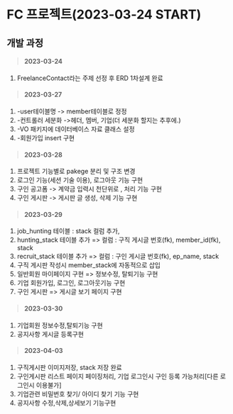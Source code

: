 # FC 프로젝트(2023-03-24 START)


## 개발 과정
> #### 2023-03-24 
1. FreelanceContact라는 주제 선정 후 ERD 1차설계 완료

> #### 2023-03-27  
1. -user테이블명 -> member테이블로 정정 
2. -컨트롤러 세분화 ->헤더, 멤버, 기업(더 세분화 할지는 추후에.)
3. -VO 패키지에 데이터베이스 자료 클래스 설정
4. -회원가입 insert 구현

> #### 2023-03-28
1. 프로젝트 기능별로 pakege 분리 및 구조 변경
2. 로그인 기능(세션 기술 이용), 로그아웃 기능 구현
3. 구인 공고폼 -> 계약금 입력시 천단위로 , 처리 기능 구현
4. 구인 게시판 -> 게시판 글 생성, 삭제 기능 구현

> #### 2023-03-29
1. job_hunting 테이블 : stack 컬럼 추가,
2. hunting_stack 테이블 추가 => 컬럼 : 구직 게시글 번호(fk), member_id(fk), stack
3. recruit_stack 테이블 추가 => 컬럼 : 구인 게시글 번호(fk), ep_name, stack
4. 구직 게시판 작성시 member_stack에 자동적으로 삽입
5. 일반회원 마이페이지 구현 => 정보수정, 탈퇴기능 구현
6. 기업 회원가입, 로그인, 로그아웃기능 구현  
7. 구인 게시판 => 게시글 보기 페이지 구현

> #### 2023-03-30
1. 기업회원 정보수정,탈퇴기능 구현
2. 공지사항 게시글 등록구현

> #### 2023-04-03
1. 구직게시판 이미지저장, stack 저장 완료
2. 구인게시판 리스트 페이지 페이징처리, 기업 로그인시 구인 등록 가능처리[다른 로그인시 이용불가]
3. 기업관련 비밀번호 찾기/ 아이디 찾기 기능 구현
4. 공지사항 수정,삭제,상세보기 기능구현
